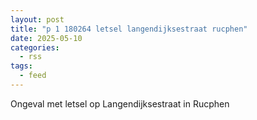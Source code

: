 ```yaml
---
layout: post
title: "p 1 180264 letsel langendijksestraat rucphen"
date: 2025-05-10
categories: 
  - rss
tags: 
  - feed
---
```


Ongeval met letsel op Langendijksestraat in Rucphen
